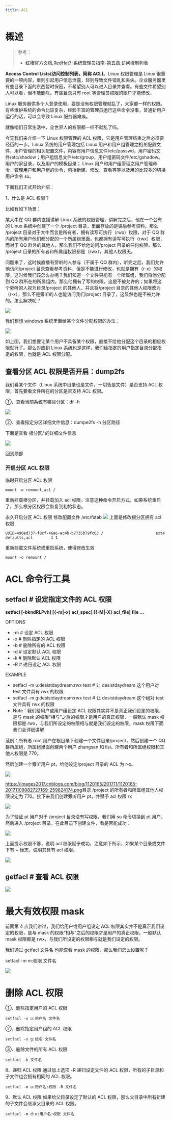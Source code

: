 ```yaml
---
title: ACL
---
```


# 概述

> 参考：
>
> - [红帽官方文档,RedHat7-系统管理员指南-第五章.访问控制列表](https://access.redhat.com/documentation/en-us/red_hat_enterprise_linux/7/html/system_administrators_guide/ch-access_control_lists)

**Access Control Lists(访问控制列表，简称 ACL)**。Linux 权限管理是 Linux 很重要的一项内容，重则引起用户信息泄露，轻则导致文件错乱和丢失。企业服务器里有些目录下面的东西暂时保密，不希望别人可以进入目录并查看。有些文件希望别人可以看，但不能删除。有些目录只有 root 等管理员权限的账户才能修改，

Linux 服务器供多个人登录使用，要是没有权限管理就乱了，大家都一样的权限。有些维护系统的命令比较复杂，经验丰富的管理员运行这些命令没事，普通新用户运行的话，可以会导致 Linux 服务器瘫痪。

就像咱们日常生活中，全世界人的权限都一样不就乱了吗。

今天我们来介绍一下 Linux 权限管理的 ACL 权限，它是用户管理结束之后必须要经历的一步。Linux 系统的用户管理包括 Linux 用户和用户组管理之相关配置文件，用户管理的相关配置文件，内容有用户信息文件/etc/passwd，用户密码文件/etc/shadow；用户组信息文件/etc/group，用户组密码文件/etc/gshadow。用户的家目录，以及用户的模板目录； Linux 用户和用户组管理之用户管理命令，管理用户和用户组的命令，包括新建、修改、查看等等以及用的比较多的切换用户命令 su。

下面我们正式开始介绍：

1、什么是 ACL 权限？

比如有如下场景：

某大牛在 QQ 群内直播讲解 Linux 系统的权限管理，讲解完之后，他在一个公有的 Linux 系统中创建了一个 /project 目录，里面存放的是课后参考资料。那么 /project 目录对于大牛而言是所有者，拥有读写可执行（rwx）权限，对于 QQ 群内的所有用户他们都分配的一个所属组里面，也都拥有读写可执行（rwx）权限，而对于 QQ 群外的其他人，那么我们不给他访问/project 目录的任何权限，那么 /project 目录的所有者和所属组权限都是（rwx），其他人权限无。

问题来了，这时候直播有旁听的人参与（不属于 QQ 群内），听完之后，我们允许他访问/project 目录查看参考资料，但是不能进行修改，也就是拥有（r-x）的权限，这时候我们该怎么办呢？我们知道一个文件只能有一个所属组，我们将他分配到 QQ 群所在的所属组内，那么他拥有了写的权限，这是不被允许的；如果将这个旁听的人视为目录/project 的其他人，并且将/project 目录的其他人权限改为（r-x），那么不是旁听的人也能访问我们/project 目录了，这显然也是不被允许的。怎么解决呢？

![](https://notes-learning.oss-cn-beijing.aliyuncs.com/wwngi2/1616166788266-55102010-3c01-4999-953f-5264545bba2a.png)

我们想想 windows 系统里面给某个文件分配权限的办法：

![](https://notes-learning.oss-cn-beijing.aliyuncs.com/wwngi2/1616166788426-4edff74a-9b30-43c9-a8c4-688c5ecadba2.png)

如上图，我们想要让某个用户不具备某个权限，直接不给他分配这个目录的相应权限就行了。那么对应到 Linux 系统也是这样，我们给指定的用户指定目录分配指定的权限，也就是 ACL 权限分配。

## 查看分区 ACL 权限是否开启：dump2fs

我们看某个文件（Linux 系统中目录也是文件，一切皆是文件）是否支持 ACL 权限，首先要看文件所在的分区是否支持 ACL 权限。

①、查看当前系统有哪些分区：df -h

![](https://notes-learning.oss-cn-beijing.aliyuncs.com/wwngi2/1616166788270-02fa6473-8187-498a-910b-641f376cd11c.png)

②、查看指定分区详细文件信息：dumpe2fs -h 分区路径

下面是查看 根分区/ 的详细文件信息

![](https://notes-learning.oss-cn-beijing.aliyuncs.com/wwngi2/1616166788208-6d15dfed-e275-4812-81cf-66f42bc9965b.png)

回到顶部

### 开启分区 ACL 权限

临时开启分区 ACL 权限

    mount -o remount,acl /

重新挂载根分区，并挂载加入 acl 权限。注意这种命令开启方式，如果系统重启了，那么根分区权限会恢复到初始状态。

永久开启分区 ACL 权限
修改配置文件 /etc/fstab
![](https://notes-learning.oss-cn-beijing.aliyuncs.com/wwngi2/1616166788212-4ba77fea-8a55-4639-bea6-6c3ef58096f2.png)
上面是修改根分区拥有 acl 权限

    UUID=490ed737-f8cf-46a6-ac4b-b7735b79fc63 /                       ext4    defaults,acl        1 1

重新挂载文件系统或重启系统，使得修改生效

    mount -o remount /

# ACL 命令行工具

## setfacl # 设定指定文件的 ACL 权限

**setfacl \[-bkndRLPvh] \[{-m|-x} acl_spec] \[{-M|-X} acl_file] file ...**

OPTIONS

- -m # 设定 ACL 权限
- -x # 删除指定的 ACL 权限
- -b # 删除所有的 ACL 权限
- -d # 设定默认 ACL 权限
- -k # 删除默认 ACL 权限
- -R # 递归设定 ACL 权限

EXAMPLE

- setfacl -m u:desistdaydream:rwx test # 让 desistdaydream 这个用户对 test 文件具有 rwx 的权限
- setfacl -m g:desistdaydream:rwx test # 让 desistdaydream 这个组对 test 文件具有 rwx 的权限
- Note：我们给用户或用户组设定 ACL 权限其实并不是真正我们设定的权限，是与 mask 的权限“相与”之后的权限才是用户的真正权限，一般默认 mask 权限都是 rwx，与我们所设定的权限相与就是我们设定的权限。mask 权限下面我们会详细讲解

范例：所有者 root 用户在根目录下创建一个文件目录/project，然后创建一个 QQ 群所属组，所属组里面创建两个用户 zhangsan 和 lisi。所有者和所属组权限和其他人权限是 770。

然后创建一个旁听用户 pt，给他设定/project 目录的 ACL 为 r-x。

![](https://notes-learning.oss-cn-beijing.aliyuncs.com/wwngi2/1616166788257-439056df-af1a-41c9-913f-cf18513209ba.png)

<https://images2017.cnblogs.com/blog/1120165/201711/1120165-20171109082727169-259824174.png>目录 /project 的所有者和所属组其他人权限设定为 770。接下来我们创建旁听用户 pt，并赋予 acl 权限 rx

![](https://notes-learning.oss-cn-beijing.aliyuncs.com/wwngi2/1616166788285-7a684555-e53d-4e5b-96e9-d560c49807f6.png)

为了验证 pt 用户对于 /project 目录没有写权限，我们用 su 命令切换到 pt 用户，然后进入 /project 目录，在此目录下创建文件，看是否能成功：

![](https://notes-learning.oss-cn-beijing.aliyuncs.com/wwngi2/1616166788260-060edb5b-0ca0-4ee1-a1e7-ba47fccd27a3.png)

上面提示权限不够，说明 acl 权限赋予成功，注意如下所示，如果某个目录或文件下有 + 标志，说明其具有 acl 权限。

![](https://notes-learning.oss-cn-beijing.aliyuncs.com/wwngi2/1616166788286-6baf14f4-02bd-4091-ab64-13c00e9040d3.png)

## getfacl # 查看 ACL 权限

![](https://notes-learning.oss-cn-beijing.aliyuncs.com/wwngi2/1616166788267-41d4fa26-0894-482f-8caa-90ad69c61a69.png)

# 最大有效权限 mask

前面第 4 点我们讲过，我们给用户或用户组设定 ACL 权限其实并不是真正我们设定的权限，是与 mask 的权限“相与”之后的权限才是用户的真正权限，一般默认 mask 权限都是 rwx，与我们所设定的权限相与就是我们设定的权限。

我们通过 getfacl 文件名 也能查看 mask 的权限，那么我们怎么设置呢？

setfacl -m m:权限 文件名

![](https://notes-learning.oss-cn-beijing.aliyuncs.com/wwngi2/1616166788276-cd39efa5-39ce-488d-96f4-9e9b658ceeb0.png)

# 删除 ACL 权限

①、删除指定用户的 ACL 权限

    setfacl -x u:用户名 文件名

②、删除指定用户组的 ACL 权限

    setfacl -x g:组名 文件名

③、删除文件的所有 ACL 权限

    setfacl -b 文件名

8、递归 ACL 权限
通过加上选项 -R 递归设定文件的 ACL 权限，所有的子目录和子文件也会拥有相同的 ACL 权限。

    setfacl -m u:用户名:权限 -R 文件名

9、默认 ACL 权限
如果给父目录设定了默认的 ACL 权限，那么父目录中所有新建的子文件会继承父目录的 ACL 权限。

    setfacl -m d:u:用户名:权限 文件名
